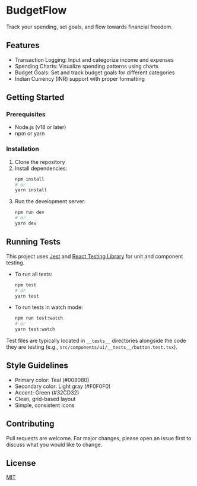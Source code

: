 # BudgetFlow

Track your spending, set goals, and flow towards financial freedom.

## Features

- Transaction Logging: Input and categorize income and expenses
- Spending Charts: Visualize spending patterns using charts
- Budget Goals: Set and track budget goals for different categories
- Indian Currency (INR) support with proper formatting

## Getting Started

### Prerequisites

- Node.js (v18 or later)
- npm or yarn

### Installation

1. Clone the repository
2. Install dependencies:
   ```bash
   npm install
   # or
   yarn install
   ```
3. Run the development server:
   ```bash
   npm run dev
   # or
   yarn dev
   ```

## Running Tests

This project uses [Jest](https://jestjs.io/) and [React Testing Library](https://testing-library.com/docs/react-testing-library/intro/) for unit and component testing.

- To run all tests:
  ```bash
  npm test
  # or
  yarn test
  ```
- To run tests in watch mode:
  ```bash
  npm run test:watch
  # or
  yarn test:watch
  ```

Test files are typically located in `__tests__` directories alongside the code they are testing (e.g., `src/components/ui/__tests__/button.test.tsx`).

## Style Guidelines

- Primary color: Teal (#008080)
- Secondary color: Light gray (#F0F0F0)
- Accent: Green (#32CD32)
- Clean, grid-based layout
- Simple, consistent icons

## Contributing

Pull requests are welcome. For major changes, please open an issue first to discuss what you would like to change.

## License

[MIT](https://choosealicense.com/licenses/mit/)
